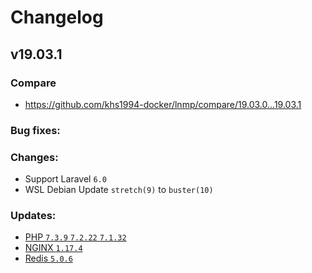 # Changelog

## v19.03.1

### Compare

* https://github.com/khs1994-docker/lnmp/compare/19.03.0...19.03.1

### Bug fixes:

### Changes:

* Support Laravel `6.0`
* WSL Debian Update `stretch(9)` to `buster(10)`

### Updates:

* [PHP `7.3.9` `7.2.22` `7.1.32`](https://www.php.net/ChangeLog-7.php#7.3.9)
* [NGINX `1.17.4`](https://nginx.org/en/CHANGES)
* [Redis `5.0.6`](https://raw.githubusercontent.com/antirez/redis/5.0/00-RELEASENOTES)
